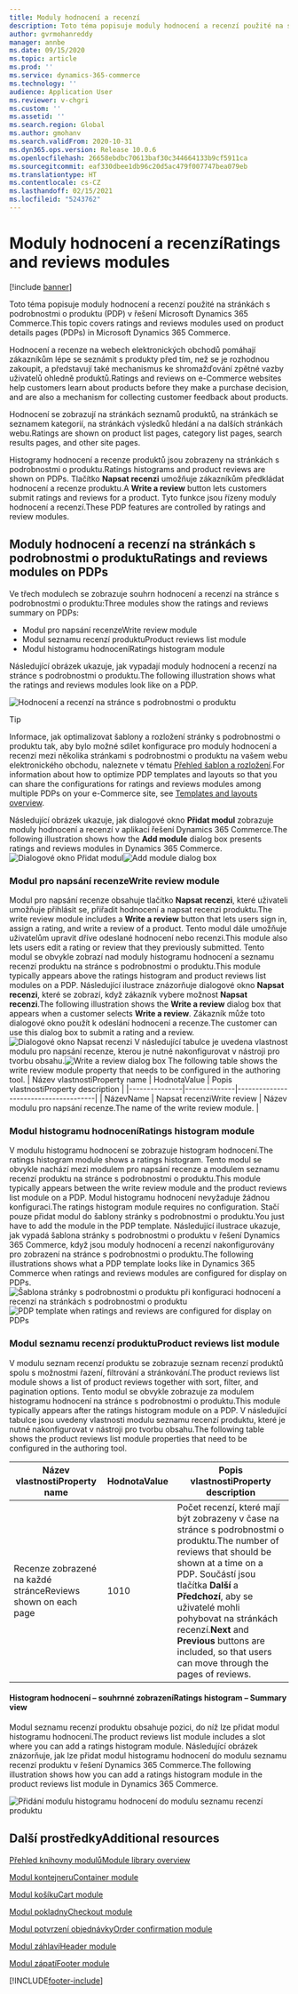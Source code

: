 ```yaml
---
title: Moduly hodnocení a recenzí
description: Toto téma popisuje moduly hodnocení a recenzí použité na stránkách s podrobnostmi o produktu v řešení Microsoft Dynamics 365 Commerce.
author: gvrmohanreddy
manager: annbe
ms.date: 09/15/2020
ms.topic: article
ms.prod: ''
ms.service: dynamics-365-commerce
ms.technology: ''
audience: Application User
ms.reviewer: v-chgri
ms.custom: ''
ms.assetid: ''
ms.search.region: Global
ms.author: gmohanv
ms.search.validFrom: 2020-10-31
ms.dyn365.ops.version: Release 10.0.6
ms.openlocfilehash: 26658ebdbc70613baf30c344664133b9cf5911ca
ms.sourcegitcommit: eaf330dbee1db96c20d5ac479f007747bea079eb
ms.translationtype: HT
ms.contentlocale: cs-CZ
ms.lasthandoff: 02/15/2021
ms.locfileid: "5243762"
---
```

# <a name="ratings-and-reviews-modules"></a><span data-ttu-id="d5a37-103">Moduly hodnocení a recenzí</span><span class="sxs-lookup"><span data-stu-id="d5a37-103">Ratings and reviews modules</span></span>

[!include [banner](includes/banner.md)]

<span data-ttu-id="d5a37-104">Toto téma popisuje moduly hodnocení a recenzí použité na stránkách s podrobnostmi o produktu (PDP) v řešení Microsoft Dynamics 365 Commerce.</span><span class="sxs-lookup"><span data-stu-id="d5a37-104">This topic covers ratings and reviews modules used on product details pages (PDPs) in Microsoft Dynamics 365 Commerce.</span></span>

<span data-ttu-id="d5a37-105">Hodnocení a recenze na webech elektronických obchodů pomáhají zákazníkům lépe se seznámit s produkty před tím, než se je rozhodnou zakoupit, a představují také mechanismus ke shromažďování zpětné vazby uživatelů ohledně produktů.</span><span class="sxs-lookup"><span data-stu-id="d5a37-105">Ratings and reviews on e-Commerce websites help customers learn about products before they make a purchase decision, and are also a mechanism for collecting customer feedback about products.</span></span> 

<span data-ttu-id="d5a37-106">Hodnocení se zobrazují na stránkách seznamů produktů, na stránkách se seznamem kategorií, na stránkách výsledků hledání a na dalších stránkách webu.</span><span class="sxs-lookup"><span data-stu-id="d5a37-106">Ratings are shown on product list pages, category list pages, search results pages, and other site pages.</span></span> 

<span data-ttu-id="d5a37-107">Histogramy hodnocení a recenze produktů jsou zobrazeny na stránkách s podrobnostmi o produktu.</span><span class="sxs-lookup"><span data-stu-id="d5a37-107">Ratings histograms and product reviews are shown on PDPs.</span></span> <span data-ttu-id="d5a37-108">Tlačítko **Napsat recenzi** umožňuje zákazníkům předkládat hodnocení a recenze produktu.</span><span class="sxs-lookup"><span data-stu-id="d5a37-108">A **Write a review** button lets customers submit ratings and reviews for a product.</span></span> <span data-ttu-id="d5a37-109">Tyto funkce jsou řízeny moduly hodnocení a recenzí.</span><span class="sxs-lookup"><span data-stu-id="d5a37-109">These PDP features are controlled by ratings and review modules.</span></span>

## <a name="ratings-and-reviews-modules-on-pdps"></a><span data-ttu-id="d5a37-110">Moduly hodnocení a recenzí na stránkách s podrobnostmi o produktu</span><span class="sxs-lookup"><span data-stu-id="d5a37-110">Ratings and reviews modules on PDPs</span></span> 

<span data-ttu-id="d5a37-111">Ve třech modulech se zobrazuje souhrn hodnocení a recenzí na stránce s podrobnostmi o produktu:</span><span class="sxs-lookup"><span data-stu-id="d5a37-111">Three modules show the ratings and reviews summary on PDPs:</span></span>
- <span data-ttu-id="d5a37-112">Modul pro napsání recenze</span><span class="sxs-lookup"><span data-stu-id="d5a37-112">Write review module</span></span>
- <span data-ttu-id="d5a37-113">Modul seznamu recenzí produktu</span><span class="sxs-lookup"><span data-stu-id="d5a37-113">Product reviews list module</span></span>
- <span data-ttu-id="d5a37-114">Modul histogramu hodnocení</span><span class="sxs-lookup"><span data-stu-id="d5a37-114">Ratings histogram module</span></span>
 
<span data-ttu-id="d5a37-115">Následující obrázek ukazuje, jak vypadají moduly hodnocení a recenzí na stránce s podrobnostmi o produktu.</span><span class="sxs-lookup"><span data-stu-id="d5a37-115">The following illustration shows what the ratings and reviews modules look like on a PDP.</span></span>

![Hodnocení a recenzí na stránce s podrobnostmi o produktu](media/rnr-eCommerce-pdp-reviews-modules_design.png)

> [!TIP] 
> <span data-ttu-id="d5a37-117">Informace, jak optimalizovat šablony a rozložení stránky s podrobnostmi o produktu tak, aby bylo možné sdílet konfigurace pro moduly hodnocení a recenzí mezi několika stránkami s podrobnostmi o produktu na vašem webu elektronického obchodu, naleznete v tématu [Přehled šablon a rozložení](templates-layouts-overview.md).</span><span class="sxs-lookup"><span data-stu-id="d5a37-117">For information about how to optimize PDP templates and layouts so that you can share the configurations for ratings and reviews modules among multiple PDPs on your e-Commerce site, see [Templates and layouts overview](templates-layouts-overview.md).</span></span>

<span data-ttu-id="d5a37-118">Následující obrázek ukazuje, jak dialogové okno **Přidat modul** zobrazuje moduly hodnocení a recenzí v aplikaci řešení Dynamics 365 Commerce.</span><span class="sxs-lookup"><span data-stu-id="d5a37-118">The following illustration shows how the **Add module** dialog box presents ratings and reviews modules in Dynamics 365 Commerce.</span></span>
<span data-ttu-id="d5a37-119">![Dialogové okno Přidat modul](media/rnr-eCommerce-pdp-adding-rnr-modules.png)</span><span class="sxs-lookup"><span data-stu-id="d5a37-119">![Add module dialog box](media/rnr-eCommerce-pdp-adding-rnr-modules.png)</span></span>

### <a name="write-review-module"></a><span data-ttu-id="d5a37-120">Modul pro napsání recenze</span><span class="sxs-lookup"><span data-stu-id="d5a37-120">Write review module</span></span>

<span data-ttu-id="d5a37-121">Modul pro napsání recenze obsahuje tlačítko **Napsat recenzi**, které uživateli umožňuje přihlásit se, přiřadit hodnocení a napsat recenzi produktu.</span><span class="sxs-lookup"><span data-stu-id="d5a37-121">The write review module includes a **Write a review** button that lets users sign in, assign a rating, and write a review of a product.</span></span> <span data-ttu-id="d5a37-122">Tento modul dále umožňuje uživatelům upravit dříve odeslané hodnocení nebo recenzi.</span><span class="sxs-lookup"><span data-stu-id="d5a37-122">This module also lets users edit a rating or review that they previously submitted.</span></span> <span data-ttu-id="d5a37-123">Tento modul se obvykle zobrazí nad moduly histogramu hodnocení a seznamu recenzí produktu na stránce s podrobnostmi o produktu.</span><span class="sxs-lookup"><span data-stu-id="d5a37-123">This module typically appears above the ratings histogram and product reviews list modules on a PDP.</span></span>
<span data-ttu-id="d5a37-124">Následující ilustrace znázorňuje dialogové okno **Napsat recenzi**, které se zobrazí, když zákazník vybere možnost **Napsat recenzi**.</span><span class="sxs-lookup"><span data-stu-id="d5a37-124">The following illustration shows the **Write a review** dialog box that appears when a customer selects **Write a review**.</span></span> <span data-ttu-id="d5a37-125">Zákazník může toto dialogové okno použít k odeslání hodnocení a recenze.</span><span class="sxs-lookup"><span data-stu-id="d5a37-125">The customer can use this dialog box to submit a rating and a review.</span></span>
<span data-ttu-id="d5a37-126">![Dialogové okno Napsat recenzi](media/rnr-eCommerce-write-review-module.png) V následující tabulce je uvedena vlastnost modulu pro napsání recenze, kterou je nutné nakonfigurovat v nástroji pro tvorbu obsahu.</span><span class="sxs-lookup"><span data-stu-id="d5a37-126">![Write a review dialog box](media/rnr-eCommerce-write-review-module.png) The following table shows the write review module property that needs to be configured in the authoring tool.</span></span>
| <span data-ttu-id="d5a37-127">Název vlastnosti</span><span class="sxs-lookup"><span data-stu-id="d5a37-127">Property name</span></span> | <span data-ttu-id="d5a37-128">Hodnota</span><span class="sxs-lookup"><span data-stu-id="d5a37-128">Value</span></span>        | <span data-ttu-id="d5a37-129">Popis vlastnosti</span><span class="sxs-lookup"><span data-stu-id="d5a37-129">Property description</span></span>                 |
|---------------|--------------|--------------------------------------|
| <span data-ttu-id="d5a37-130">Název</span><span class="sxs-lookup"><span data-stu-id="d5a37-130">Name</span></span>          | <span data-ttu-id="d5a37-131">Napsat recenzi</span><span class="sxs-lookup"><span data-stu-id="d5a37-131">Write review</span></span> | <span data-ttu-id="d5a37-132">Název modulu pro napsání recenze.</span><span class="sxs-lookup"><span data-stu-id="d5a37-132">The name of the write review module.</span></span> |

### <a name="ratings-histogram-module"></a><span data-ttu-id="d5a37-133">Modul histogramu hodnocení</span><span class="sxs-lookup"><span data-stu-id="d5a37-133">Ratings histogram module</span></span>

<span data-ttu-id="d5a37-134">V modulu histogramu hodnocení se zobrazuje histogram hodnocení.</span><span class="sxs-lookup"><span data-stu-id="d5a37-134">The ratings histogram module shows a ratings histogram.</span></span> <span data-ttu-id="d5a37-135">Tento modul se obvykle nachází mezi modulem pro napsání recenze a modulem seznamu recenzí produktu na stránce s podrobnostmi o produktu.</span><span class="sxs-lookup"><span data-stu-id="d5a37-135">This module typically appears between the write review module and the product reviews list module on a PDP.</span></span>
<span data-ttu-id="d5a37-136">Modul histogramu hodnocení nevyžaduje žádnou konfiguraci.</span><span class="sxs-lookup"><span data-stu-id="d5a37-136">The ratings histogram module requires no configuration.</span></span> <span data-ttu-id="d5a37-137">Stačí pouze přidat modul do šablony stránky s podrobnostmi o produktu.</span><span class="sxs-lookup"><span data-stu-id="d5a37-137">You just have to add the module in the PDP template.</span></span> <span data-ttu-id="d5a37-138">Následující ilustrace ukazuje, jak vypadá šablona stránky s podrobnostmi o produktu v řešení Dynamics 365 Commerce, když jsou moduly hodnocení a recenzí nakonfigurovány pro zobrazení na stránce s podrobnostmi o produktu.</span><span class="sxs-lookup"><span data-stu-id="d5a37-138">The following illustrations shows what a PDP template looks like in Dynamics 365 Commerce when ratings and reviews modules are configured for display on PDPs.</span></span>
<span data-ttu-id="d5a37-139">![Šablona stránky s podrobnostmi o produktu při konfiguraci hodnocení a recenzí na stránkách s podrobnostmi o produktu](media/rnr-eCommerce-pdp-reviews-modules.png)</span><span class="sxs-lookup"><span data-stu-id="d5a37-139">![PDP template when ratings and reviews are configured for display on PDPs](media/rnr-eCommerce-pdp-reviews-modules.png)</span></span>

### <a name="product-reviews-list-module"></a><span data-ttu-id="d5a37-140">Modul seznamu recenzí produktu</span><span class="sxs-lookup"><span data-stu-id="d5a37-140">Product reviews list module</span></span>

<span data-ttu-id="d5a37-141">V modulu seznam recenzí produktu se zobrazuje seznam recenzí produktů spolu s možnostmi řazení, filtrování a stránkování.</span><span class="sxs-lookup"><span data-stu-id="d5a37-141">The product reviews list module shows a list of product reviews together with sort, filter, and pagination options.</span></span> <span data-ttu-id="d5a37-142">Tento modul se obvykle zobrazuje za modulem histogramu hodnocení na stránce s podrobnostmi o produktu.</span><span class="sxs-lookup"><span data-stu-id="d5a37-142">This module typically appears after the ratings histogram module on a PDP.</span></span>
<span data-ttu-id="d5a37-143">V následující tabulce jsou uvedeny vlastnosti modulu seznamu recenzí produktu, které je nutné nakonfigurovat v nástroji pro tvorbu obsahu.</span><span class="sxs-lookup"><span data-stu-id="d5a37-143">The following table shows the product reviews list module properties that need to be configured in the authoring tool.</span></span>

| <span data-ttu-id="d5a37-144">Název vlastnosti</span><span class="sxs-lookup"><span data-stu-id="d5a37-144">Property name</span></span>              | <span data-ttu-id="d5a37-145">Hodnota</span><span class="sxs-lookup"><span data-stu-id="d5a37-145">Value</span></span> | <span data-ttu-id="d5a37-146">Popis vlastnosti</span><span class="sxs-lookup"><span data-stu-id="d5a37-146">Property description</span></span> |
|----------------------------|-------| ---------------------|
| <span data-ttu-id="d5a37-147">Recenze zobrazené na každé stránce</span><span class="sxs-lookup"><span data-stu-id="d5a37-147">Reviews shown on each page</span></span> | <span data-ttu-id="d5a37-148">10</span><span class="sxs-lookup"><span data-stu-id="d5a37-148">10</span></span>    | <span data-ttu-id="d5a37-149">Počet recenzí, které mají být zobrazeny v čase na stránce s podrobnostmi o produktu.</span><span class="sxs-lookup"><span data-stu-id="d5a37-149">The number of reviews that should be shown at a time on a PDP.</span></span> <span data-ttu-id="d5a37-150">Součástí jsou tlačítka **Další** a **Předchozí**, aby se uživatelé mohli pohybovat na stránkách recenzí.</span><span class="sxs-lookup"><span data-stu-id="d5a37-150">**Next** and **Previous** buttons are included, so that users can move through the pages of reviews.</span></span> |

#### <a name="ratings-histogram--summary-view"></a><span data-ttu-id="d5a37-151">Histogram hodnocení – souhrnné zobrazení</span><span class="sxs-lookup"><span data-stu-id="d5a37-151">Ratings histogram – Summary view</span></span>

<span data-ttu-id="d5a37-152">Modul seznamu recenzí produktu obsahuje pozici, do níž lze přidat modul histogramu hodnocení.</span><span class="sxs-lookup"><span data-stu-id="d5a37-152">The product reviews list module includes a slot where you can add a ratings histogram module.</span></span> <span data-ttu-id="d5a37-153">Následující obrázek znázorňuje, jak lze přidat modul histogramu hodnocení do modulu seznamu recenzí produktu v řešení Dynamics 365 Commerce.</span><span class="sxs-lookup"><span data-stu-id="d5a37-153">The following illustration shows how you can add a ratings histogram module in the product reviews list module in Dynamics 365 Commerce.</span></span>

![Přidání modulu histogramu hodnocení do modulu seznamu recenzí produktu](media/rnr-eCommerce-pdp-rating-histogram-summary.png)

## <a name="additional-resources"></a><span data-ttu-id="d5a37-155">Další prostředky</span><span class="sxs-lookup"><span data-stu-id="d5a37-155">Additional resources</span></span>

[<span data-ttu-id="d5a37-156">Přehled knihovny modulů</span><span class="sxs-lookup"><span data-stu-id="d5a37-156">Module library overview</span></span>](starter-kit-overview.md)

[<span data-ttu-id="d5a37-157">Modul kontejneru</span><span class="sxs-lookup"><span data-stu-id="d5a37-157">Container module</span></span>](add-container-module.md)

[<span data-ttu-id="d5a37-158">Modul košíku</span><span class="sxs-lookup"><span data-stu-id="d5a37-158">Cart module</span></span>](add-cart-module.md)

[<span data-ttu-id="d5a37-159">Modul pokladny</span><span class="sxs-lookup"><span data-stu-id="d5a37-159">Checkout module</span></span>](add-checkout-module.md)

[<span data-ttu-id="d5a37-160">Modul potvrzení objednávky</span><span class="sxs-lookup"><span data-stu-id="d5a37-160">Order confirmation module</span></span>](order-confirmation-module.md)

[<span data-ttu-id="d5a37-161">Modul záhlaví</span><span class="sxs-lookup"><span data-stu-id="d5a37-161">Header module</span></span>](author-header-module.md)

[<span data-ttu-id="d5a37-162">Modul zápatí</span><span class="sxs-lookup"><span data-stu-id="d5a37-162">Footer module</span></span>](author-footer-module.md)


[!INCLUDE[footer-include](../includes/footer-banner.md)]